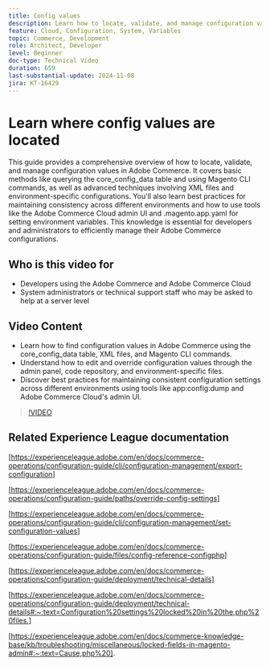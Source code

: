 ```yaml
---
title: Config values
description: Learn how to locate, validate, and manage configuration values in Adobe Commerce using core_config_data, XML files, and admin settings.
feature: Cloud, Configuration, System, Variables
topic: Commerce, Development
role: Architect, Developer
level: Beginner
doc-type: Technical Video
duration: 659 
last-substantial-update: 2024-11-08
jira: KT-16429
---
```


# Learn where config values are located

This guide provides a comprehensive overview of how to locate, validate, and manage configuration values in Adobe Commerce. It covers basic methods like querying the core_config_data table and using Magento CLI commands, as well as advanced techniques involving XML files and environment-specific configurations. You'll also learn best practices for maintaining consistency across different environments and how to use tools like the Adobe Commerce Cloud admin UI and .magento.app.yaml for setting environment variables. This knowledge is essential for developers and administrators to efficiently manage their Adobe Commerce configurations.

## Who is this video for

- Developers using the Adobe Commerce and Adobe Commerce Cloud
- System administrators or technical support staff who may be asked to help at a server level

## Video Content
 
- Learn how to find configuration values in Adobe Commerce using the core_config_data table, XML files, and Magento CLI commands.
- Understand how to edit and override configuration values through the admin panel, code repository, and environment-specific files.
- Discover best practices for maintaining consistent configuration settings across different environments using tools like app:config:dump and Adobe Commerce Cloud's admin UI.

>[!VIDEO](https://video.tv.adobe.com/v/3436458/?learn=on)

## Related Experience League documentation

[https://experienceleague.adobe.com/en/docs/commerce-operations/configuration-guide/cli/configuration-management/export-configuration]

[https://experienceleague.adobe.com/en/docs/commerce-operations/configuration-guide/paths/override-config-settings]

[https://experienceleague.adobe.com/en/docs/commerce-operations/configuration-guide/cli/configuration-management/set-configuration-values]

[https://experienceleague.adobe.com/en/docs/commerce-operations/configuration-guide/files/config-reference-configphp]

[https://experienceleague.adobe.com/en/docs/commerce-operations/configuration-guide/deployment/technical-details]

[https://experienceleague.adobe.com/en/docs/commerce-operations/configuration-guide/deployment/technical-details#:~:text=Configuration%20settings%20locked%20in%20the,php%20files.]

[https://experienceleague.adobe.com/en/docs/commerce-knowledge-base/kb/troubleshooting/miscellaneous/locked-fields-in-magento-admin#:~:text=Cause,php%20].
